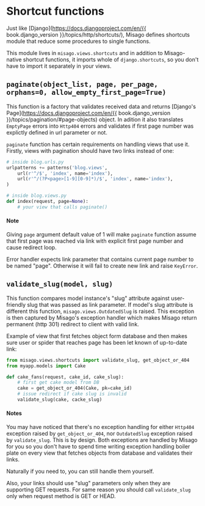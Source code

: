Shortcut functions
==================

Just like [Django](https://docs.djangoproject.com/en/{{ book.django_version }}/topics/http/shortcuts/), Misago defines shortcuts module that reduce some procedures to single functions.

This module lives in `misago.views.shortcuts` and in addition to Misago-native shortcut functions, it imports whole of `django.shortcuts`, so you don't have to import it separately in your views.


## `paginate(object_list, page, per_page, orphans=0, allow_empty_first_page=True)`

This function is a factory that validates received data and returns [Django's Page](https://docs.djangoproject.com/en/{{ book.django_version }}/topics/pagination/#page-objects) object. In adition it also translates `EmptyPage` errors into `Http404` errors and validates if first page number was explictly defined in url parameter or not.

`paginate` function has certain requirements on handling views that use it. Firstly, views with pagination should have two links instead of one:

```python
# inside blog.urls.py
urlpatterns += patterns('blog.views',
    url(r'^/$', 'index', name='index'),
    url(r'^/(?P<page>[1-9][0-9]*)/$', 'index', name='index'),
)

# inside blog.views.py
def index(request, page=None):
    # your view that calls paginate()
```


#### Note

Giving `page` argument default value of 1 will make `paginate` function assume that first page was reached via link with explicit first page number and cause redirect loop.

Error handler expects link parameter that contains current page number to be named "page". Otherwise it will fail to create new link and raise `KeyError`.


## `validate_slug(model, slug)`

This function compares model instance's "slug" attribute against user-friendly slug that was passed as link parameter. If model's slug attribute is different this function, `misago.views.OutdatedSlug` is raised. This exception is then captured by Misago's exception handler which makes Misago return permanent (http 301) redirect to client with valid link.

Example of view that first fetches object form database and then makes sure user or spider that reaches page has been let known of up-to-date link:

```python
from misago.views.shortcuts import validate_slug, get_object_or_404
from myapp.models import Cake

def cake_fans(request, cake_id, cake_slug):
    # first get cake model from DB
    cake = get_object_or_404(Cake, pk=cake_id)
    # issue redirect if cake slug is invalid
    validate_slug(cake, cacke_slug)
```


#### Notes

You may have noticed that there's no exception handling for either `Http404` exception raised by `get_object_or_404`, nor `OutdatedSlug` exception raised by `validate_slug`. This is by design. Both exceptions are handled by Misago for you so you don't have to spend time writing exception handling boiler plate on every view that fetches objects from database and validates their links.

Naturally if you need to, you can still handle them yourself.

Also, your links should use "slug" parameters only when they are supporting GET requests. For same reason you should call `validate_slug` only when request method is GET or HEAD.